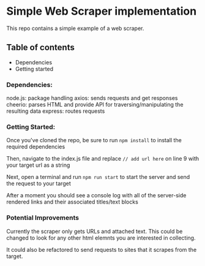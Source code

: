 # Simple Web Scraper implementation
This repo contains a simple example of a web scraper.
## Table of contents
- Dependencies
- Getting started


### Dependencies:
  node.js: package handling
  axios: sends requests and get responses
  cheerio: parses HTML and provide API for traversing/manipulating the resulting data
  express: routes requests


### Getting Started:
Once you've cloned the repo, be sure to run `npm install` to install the required dependencies

Then, navigate to the index.js file and replace `// add url here` on line 9 with your target url as a string

Next, open a terminal and run `npm run start` to start the server and send the request to your target

After a moment you should see a console log with all of the server-side rendered links and their associated titles/text blocks


### Potential Improvements
Currently the scraper only gets URLs and attached text. This could be changed to look for any other html elemnts you are interested in collecting. 

It could also be refactored to send requests to sites that it scrapes from the target.
